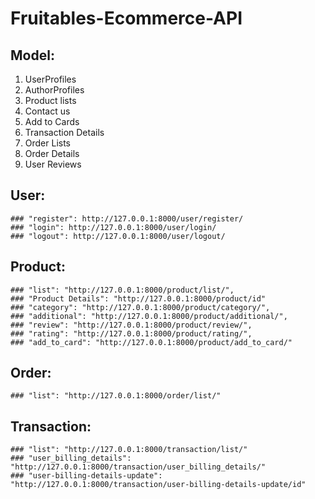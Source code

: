 # Fruitables-Ecommerce-API

## Model: 
1. UserProfiles
2. AuthorProfiles
3. Product lists
4. Contact us
5. Add to Cards
6. Transaction Details
7. Order Lists
8. Order Details
9. User Reviews


## User:
    ### "register": http://127.0.0.1:8000/user/register/
    ### "login": http://127.0.0.1:8000/user/login/
    ### "logout": http://127.0.0.1:8000/user/logout/

## Product:
    ### "list": "http://127.0.0.1:8000/product/list/",
    ### "Product Details": "http://127.0.0.1:8000/product/id"
    ### "category": "http://127.0.0.1:8000/product/category/",
    ### "additional": "http://127.0.0.1:8000/product/additional/",
    ### "review": "http://127.0.0.1:8000/product/review/",
    ### "rating": "http://127.0.0.1:8000/product/rating/",
    ### "add_to_card": "http://127.0.0.1:8000/product/add_to_card/"

## Order:
    ### "list": "http://127.0.0.1:8000/order/list/"

## Transaction:
    ### "list": "http://127.0.0.1:8000/transaction/list/"
    ### "user_billing_details": "http://127.0.0.1:8000/transaction/user_billing_details/"
    ### "user-billing-details-update": "http://127.0.0.1:8000/transaction/user-billing-details-update/id"


